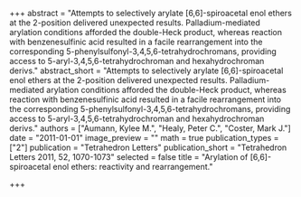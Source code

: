 +++
abstract = "Attempts to selectively arylate [6,6]-spiroacetal enol ethers at the 2-position delivered unexpected results.  Palladium-mediated arylation conditions afforded the double-Heck product, whereas reaction with benzenesulfinic acid resulted in a facile rearrangement into the corresponding 5-phenylsulfonyl-3,4,5,6-tetrahydrochromans, providing access to 5-aryl-3,4,5,6-tetrahydrochroman and hexahydrochroman derivs."
abstract_short = "Attempts to selectively arylate [6,6]-spiroacetal enol ethers at the 2-position delivered unexpected results.  Palladium-mediated arylation conditions afforded the double-Heck product, whereas reaction with benzenesulfinic acid resulted in a facile rearrangement into the corresponding 5-phenylsulfonyl-3,4,5,6-tetrahydrochromans, providing access to 5-aryl-3,4,5,6-tetrahydrochroman and hexahydrochroman derivs."
authors = ["Aumann, Kylee M.", "Healy, Peter C.", "Coster, Mark J."]
date = "2011-01-01"
image_preview = ""
math = true
publication_types = ["2"]
publication = "Tetrahedron Letters"
publication_short = "Tetrahedron Letters 2011, 52, 1070-1073"
selected = false
title = "Arylation of [6,6]-spiroacetal enol ethers: reactivity and rearrangement."


+++